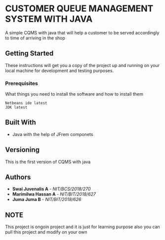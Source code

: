 # CUSTOMER QUEUE MANAGEMENT SYSTEM WITH JAVA

A simple CQMS with java that will help a customer to be served accordingly to time of arriving in the shop

## Getting Started

These instructions will get you a copy of the project up and running on your local machine for development and testing purposes.

### Prerequisites

What things you need to install the software and how to install them

```
Netbeans ide latest
JDK latest
```

## Built With

- Java with the help of JFrem componets

## Versioning

This is the first version of CQMS with java

## Authors

- **Swai Juvenalis A** - _NIT/BCS/2018/270_
- **Marimilwa Hassan A** - _NIT/BIT/2018/627_
- **Juma Juma B** - _NIT/BIT/2018/626_

## NOTE

This project is ongoin project and it is just for learning purpose also you can pull this project and modify on your own
